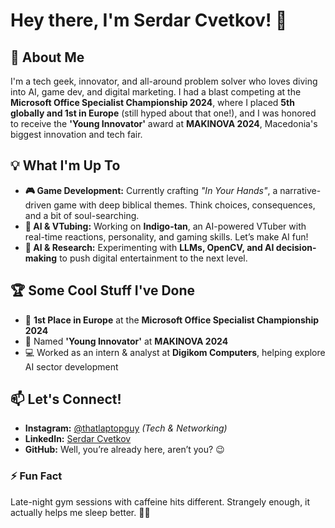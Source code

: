 # Hey there, I'm Serdar Cvetkov! 👋

## 🚀 About Me

I'm a tech geek, innovator, and all-around problem solver who loves diving into AI, game dev, and digital marketing. I had a blast competing at the **Microsoft Office Specialist Championship 2024**, where I placed **5th globally and 1st in Europe** (still hyped about that one!), and I was honored to receive the **'Young Innovator'** award at **MAKINOVA 2024**, Macedonia's biggest innovation and tech fair.

## 💡 What I'm Up To

- **🎮 Game Development:** Currently crafting *"In Your Hands"*, a narrative-driven game with deep biblical themes. Think choices, consequences, and a bit of soul-searching.
- **🤖 AI & VTubing:** Working on **Indigo-tan**, an AI-powered VTuber with real-time reactions, personality, and gaming skills. Let’s make AI fun!
- **🔬 AI & Research:** Experimenting with **LLMs, OpenCV, and AI decision-making** to push digital entertainment to the next level.

## 🏆 Some Cool Stuff I've Done

- 🥇 **1st Place in Europe** at the **Microsoft Office Specialist Championship 2024**
- 🌟 Named **'Young Innovator'** at **MAKINOVA 2024**
- 💻 Worked as an intern & analyst at **Digikom Computers**, helping explore AI sector development

## 📫 Let's Connect!

- **Instagram:** [@thatlaptopguy](https://www.instagram.com/thatlaptopguy/) *(Tech & Networking)*
- **LinkedIn:** [Serdar Cvetkov](https://www.linkedin.com/in/serdarcvetkov/)
- **GitHub:** Well, you’re already here, aren’t you? 😉

### ⚡ Fun Fact

Late-night gym sessions with caffeine hits different. Strangely enough, it actually helps me sleep better. 🤷‍♂️
